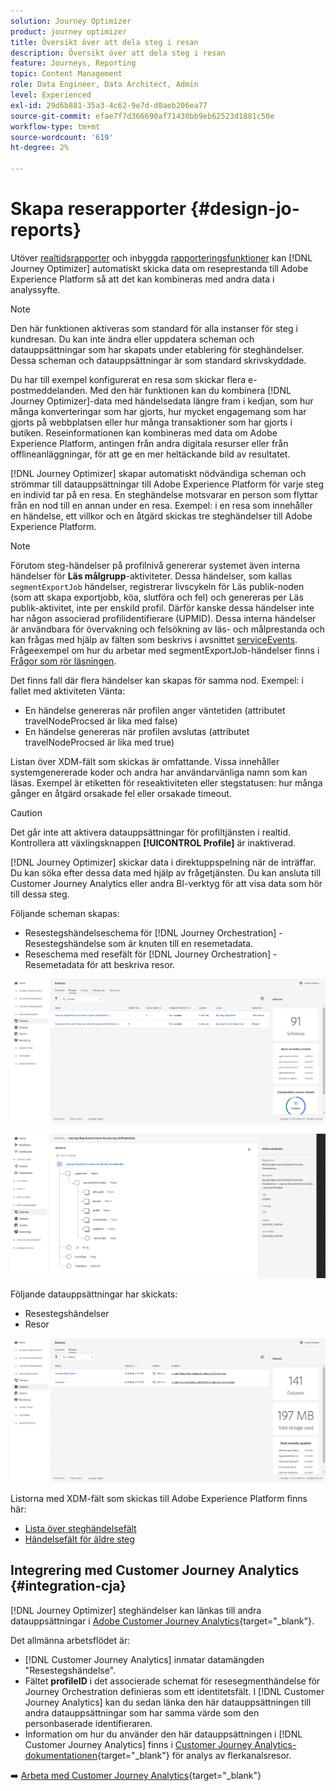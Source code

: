 ```yaml
---
solution: Journey Optimizer
product: journey optimizer
title: Översikt över att dela steg i resan
description: Översikt över att dela steg i resan
feature: Journeys, Reporting
topic: Content Management
role: Data Engineer, Data Architect, Admin
level: Experienced
exl-id: 29d6b881-35a3-4c62-9e7d-d0aeb206ea77
source-git-commit: efae7f7d366690af71430bb9eb62523d1881c50e
workflow-type: tm+mt
source-wordcount: '619'
ht-degree: 2%

---
```


# Skapa reserapporter {#design-jo-reports}

Utöver [realtidsrapporter](live-report.md) och inbyggda [rapporteringsfunktioner](report-gs-cja.md) kan [!DNL Journey Optimizer] automatiskt skicka data om reseprestanda till Adobe Experience Platform så att det kan kombineras med andra data i analyssyfte.

>[!NOTE]
>
>Den här funktionen aktiveras som standard för alla instanser för steg i kundresan. Du kan inte ändra eller uppdatera scheman och datauppsättningar som har skapats under etablering för steghändelser. Dessa scheman och datauppsättningar är som standard skrivskyddade.

Du har till exempel konfigurerat en resa som skickar flera e-postmeddelanden. Med den här funktionen kan du kombinera [!DNL Journey Optimizer]-data med händelsedata längre fram i kedjan, som hur många konverteringar som har gjorts, hur mycket engagemang som har gjorts på webbplatsen eller hur många transaktioner som har gjorts i butiken. Reseinformationen kan kombineras med data om Adobe Experience Platform, antingen från andra digitala resurser eller från offlineanläggningar, för att ge en mer heltäckande bild av resultatet.

[!DNL Journey Optimizer] skapar automatiskt nödvändiga scheman och strömmar till datauppsättningar till Adobe Experience Platform för varje steg en individ tar på en resa. En steghändelse motsvarar en person som flyttar från en nod till en annan under en resa. Exempel: i en resa som innehåller en händelse, ett villkor och en åtgärd skickas tre steghändelser till Adobe Experience Platform.

>[!NOTE]
>
>Förutom steg-händelser på profilnivå genererar systemet även interna händelser för **Läs målgrupp**-aktiviteter. Dessa händelser, som kallas `segmentExportJob` händelser, registrerar livscykeln för Läs publik-noden (som att skapa exportjobb, köa, slutföra och fel) och genereras per Läs publik-aktivitet, inte per enskild profil. Därför kanske dessa händelser inte har någon associerad profilidentifierare (UPMID). Dessa interna händelser är användbara för övervakning och felsökning av läs- och målprestanda och kan frågas med hjälp av fälten som beskrivs i avsnittet [serviceEvents](../reports/sharing-field-list.md#servicevents-field). Frågeexempel om hur du arbetar med segmentExportJob-händelser finns i [Frågor som rör läsningen](../reports/query-examples.md#read-segment-queries).

Det finns fall där flera händelser kan skapas för samma nod. Exempel: i fallet med aktiviteten Vänta:

* En händelse genereras när profilen anger väntetiden (attributet travelNodeProcsed är lika med false)
* En händelse genereras när profilen avslutas (attributet travelNodeProcsed är lika med true)

Listan över XDM-fält som skickas är omfattande. Vissa innehåller systemgenererade koder och andra har användarvänliga namn som kan läsas. Exempel är etiketten för reseaktiviteten eller stegstatusen: hur många gånger en åtgärd orsakade fel eller orsakade timeout.

>[!CAUTION]
>
>Det går inte att aktivera datauppsättningar för profiltjänsten i realtid. Kontrollera att växlingsknappen **[!UICONTROL Profile]** är inaktiverad.

[!DNL Journey Optimizer] skickar data i direktuppspelning när de inträffar. Du kan söka efter dessa data med hjälp av frågetjänsten. Du kan ansluta till Customer Journey Analytics eller andra BI-verktyg för att visa data som hör till dessa steg.

Följande scheman skapas:

* Resestegshändelseschema för [!DNL Journey Orchestration] - Resestegshändelse som är knuten till en resemetadata.
* Reseschema med resefält för [!DNL Journey Orchestration] - Resemetadata för att beskriva resor.

![](assets/sharing1.png)

![](assets/sharing2.png)

Följande datauppsättningar har skickats:

* Resestegshändelser
* Resor

![](assets/sharing3.png)

Listorna med XDM-fält som skickas till Adobe Experience Platform finns här:

* [Lista över steghändelsefält](../reports/sharing-field-list.md)
* [Händelsefält för äldre steg](../reports/sharing-legacy-fields.md)

## Integrering med Customer Journey Analytics {#integration-cja}

[!DNL Journey Optimizer] steghändelser kan länkas till andra datauppsättningar i [Adobe Customer Journey Analytics](https://experienceleague.adobe.com/docs/analytics-platform/using/cja-overview/cja-overview.html?lang=sv-SE){target="_blank"}.

Det allmänna arbetsflödet är:

* [!DNL Customer Journey Analytics] inmatar datamängden &quot;Resestegshändelse&quot;.
* Fältet **profileID** i det associerade schemat för resesegmenthändelse för Journey Orchestration definieras som ett identitetsfält. I [!DNL Customer Journey Analytics] kan du sedan länka den här datauppsättningen till andra datauppsättningar som har samma värde som den personbaserade identifieraren.
* Information om hur du använder den här datauppsättningen i [!DNL Customer Journey Analytics] finns i [Customer Journey Analytics-dokumentationen](https://experienceleague.adobe.com/docs/analytics-platform/using/cja-usecases/cross-channel.html?lang=sv-SE){target="_blank"} för analys av flerkanalsresor.

➡️ [Arbeta med Customer Journey Analytics](cja-ajo.md){target="_blank"}
